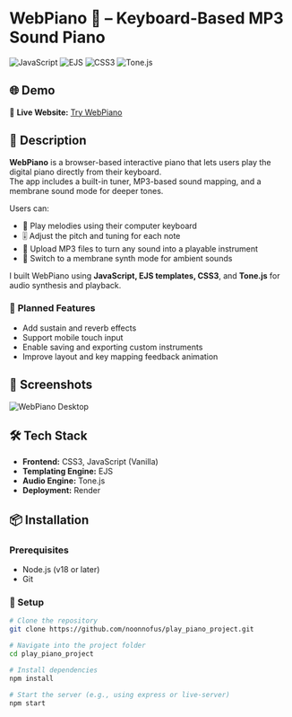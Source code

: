 # WebPiano 🎹 – Keyboard-Based MP3 Sound Piano

![JavaScript](https://img.shields.io/badge/javascript-%23F7DF1E.svg?style=for-the-badge&logo=javascript&logoColor=black)
![EJS](https://img.shields.io/badge/EJS-%23000000.svg?style=for-the-badge&logo=ejs&logoColor=white)
![CSS3](https://img.shields.io/badge/css3-%231572B6.svg?style=for-the-badge&logo=css3&logoColor=white)
![Tone.js](https://img.shields.io/badge/Tone.js-%23888888.svg?style=for-the-badge&logo=musicbrainz&logoColor=white)

## 🌐 Demo  
🔗 **Live Website:** [Try WebPiano](https://play-piano-project.onrender.com)

## 📜 Description  
**WebPiano** is a browser-based interactive piano that lets users play the digital piano directly from their keyboard.  
The app includes a built-in tuner, MP3-based sound mapping, and a membrane sound mode for deeper tones.

Users can:
- 🎹 Play melodies using their computer keyboard  
- 🎚️ Adjust the pitch and tuning for each note  
- 🎵 Upload MP3 files to turn any sound into a playable instrument  
- 🌌 Switch to a membrane synth mode for ambient sounds

I built WebPiano using **JavaScript, EJS templates, CSS3**, and **Tone.js** for audio synthesis and playback.

### 🚀 **Planned Features**
- Add sustain and reverb effects  
- Support mobile touch input  
- Enable saving and exporting custom instruments  
- Improve layout and key mapping feedback animation  

## 📸 Screenshots  
![WebPiano Desktop](./public/images/webpiano-overview.png)

## 🛠️ Tech Stack  
- **Frontend:** CSS3, JavaScript (Vanilla)  
- **Templating Engine:** EJS  
- **Audio Engine:** Tone.js  
- **Deployment:** Render

## 📦 Installation

### Prerequisites
- Node.js (v18 or later)
- Git

### 🔧 Setup
```bash
# Clone the repository
git clone https://github.com/noonnofus/play_piano_project.git

# Navigate into the project folder
cd play_piano_project

# Install dependencies
npm install

# Start the server (e.g., using express or live-server)
npm start
```
